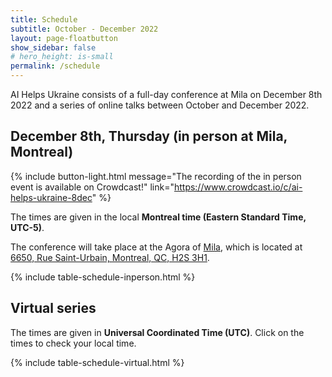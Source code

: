 ```yaml
---
title: Schedule
subtitle: October - December 2022
layout: page-floatbutton
show_sidebar: false
# hero_height: is-small
permalink: /schedule
---
```

AI Helps Ukraine consists of a full-day conference at Mila on December 8th 2022 and a series of online talks between October and December 2022.

## December 8th, Thursday (in person at Mila, Montreal)

{% include button-light.html message="The recording of the in person event is available on Crowdcast!" link="https://www.crowdcast.io/c/ai-helps-ukraine-8dec" %}

The times are given in the local **Montreal time (Eastern Standard Time, UTC-5)**.

The conference will take place at the Agora of [Mila](https://mila.quebec/), which is located at [6650, Rue Saint-Urbain, Montreal, QC, H2S 3H1](https://www.openstreetmap.org/way/222246924).

{% include table-schedule-inperson.html %}

## Virtual series

The times are given in **Universal Coordinated Time (UTC)**. Click on the times to check your local time.

{% include table-schedule-virtual.html %}
